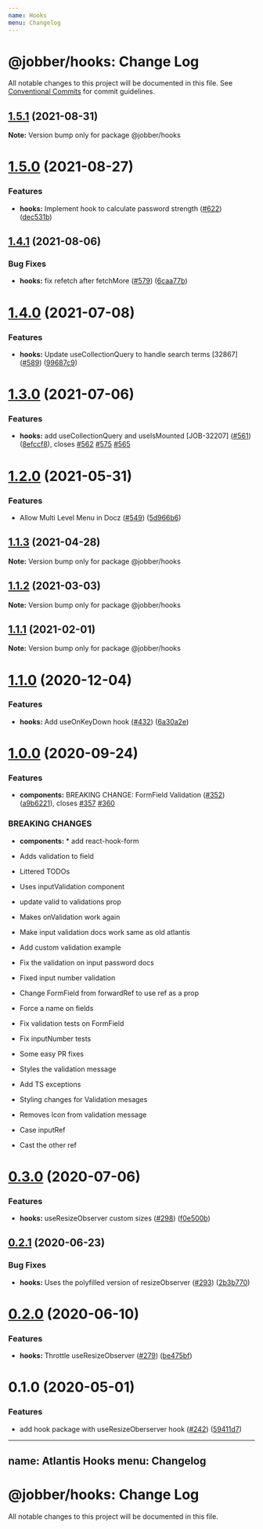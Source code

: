 ```yaml
---
name: Hooks
menu: Changelog
---
```


# @jobber/hooks: Change Log

All notable changes to this project will be documented in this file.
See [Conventional Commits](https://conventionalcommits.org) for commit guidelines.

## [1.5.1](https://github.com/GetJobber/atlantis/compare/@jobber/hooks@1.5.0...@jobber/hooks@1.5.1) (2021-08-31)

**Note:** Version bump only for package @jobber/hooks





# [1.5.0](https://github.com/GetJobber/atlantis/compare/@jobber/hooks@1.4.1...@jobber/hooks@1.5.0) (2021-08-27)


### Features

* **hooks:** Implement hook to calculate password strength  ([#622](https://github.com/GetJobber/atlantis/issues/622)) ([dec531b](https://github.com/GetJobber/atlantis/commit/dec531b36e1e12500d6fa1484b779a0d61fe1286))





## [1.4.1](https://github.com/GetJobber/atlantis/compare/@jobber/hooks@1.4.0...@jobber/hooks@1.4.1) (2021-08-06)


### Bug Fixes

* **hooks:** fix refetch after fetchMore ([#579](https://github.com/GetJobber/atlantis/issues/579)) ([6caa77b](https://github.com/GetJobber/atlantis/commit/6caa77ba0795a266c277c03b1905ad17525fd975))





# [1.4.0](https://github.com/GetJobber/atlantis/compare/@jobber/hooks@1.3.0...@jobber/hooks@1.4.0) (2021-07-08)


### Features

* **hooks:** Update useCollectionQuery to handle search terms [32867] ([#589](https://github.com/GetJobber/atlantis/issues/589)) ([99687c9](https://github.com/GetJobber/atlantis/commit/99687c9ae4cc04280e3aa38267a9de629caf5dbe))





# [1.3.0](https://github.com/GetJobber/atlantis/compare/@jobber/hooks@1.2.0...@jobber/hooks@1.3.0) (2021-07-06)


### Features

* **hooks:** add useCollectionQuery and useIsMounted [JOB-32207] ([#561](https://github.com/GetJobber/atlantis/issues/561)) ([8efccf8](https://github.com/GetJobber/atlantis/commit/8efccf8398f6e1d9278248ca4ec40327d11f9782)), closes [#562](https://github.com/GetJobber/atlantis/issues/562) [#575](https://github.com/GetJobber/atlantis/issues/575) [#565](https://github.com/GetJobber/atlantis/issues/565)





# [1.2.0](https://github.com/GetJobber/atlantis/compare/@jobber/hooks@1.1.3...@jobber/hooks@1.2.0) (2021-05-31)


### Features

* Allow Multi Level Menu in Docz ([#549](https://github.com/GetJobber/atlantis/issues/549)) ([5d966b6](https://github.com/GetJobber/atlantis/commit/5d966b6ee7b6e70f0122890a324f9b0ad4d556e7))





## [1.1.3](https://github.com/GetJobber/atlantis/compare/@jobber/hooks@1.1.2...@jobber/hooks@1.1.3) (2021-04-28)

**Note:** Version bump only for package @jobber/hooks





## [1.1.2](https://github.com/GetJobber/atlantis/compare/@jobber/hooks@1.1.1...@jobber/hooks@1.1.2) (2021-03-03)

**Note:** Version bump only for package @jobber/hooks





## [1.1.1](https://github.com/GetJobber/atlantis/compare/@jobber/hooks@1.1.0...@jobber/hooks@1.1.1) (2021-02-01)

**Note:** Version bump only for package @jobber/hooks





# [1.1.0](https://github.com/GetJobber/atlantis/compare/@jobber/hooks@1.0.0...@jobber/hooks@1.1.0) (2020-12-04)


### Features

* **hooks:** Add useOnKeyDown hook ([#432](https://github.com/GetJobber/atlantis/issues/432)) ([6a30a2e](https://github.com/GetJobber/atlantis/commit/6a30a2e8ad8ea3540eaab99597b2b5298facc575))





# [1.0.0](https://github.com/GetJobber/atlantis/compare/@jobber/hooks@0.3.0...@jobber/hooks@1.0.0) (2020-09-24)


### Features

* **components:** BREAKING CHANGE: FormField Validation ([#352](https://github.com/GetJobber/atlantis/issues/352)) ([a9b6221](https://github.com/GetJobber/atlantis/commit/a9b622197bf51b9f98f59280f06d3e34ed4c9636)), closes [#357](https://github.com/GetJobber/atlantis/issues/357) [#360](https://github.com/GetJobber/atlantis/issues/360)


### BREAKING CHANGES

* **components:** * add react-hook-form

* Adds validation to field

* Littered TODOs

* Uses inputValidation component

* update valid to validations prop

* Makes onValidation work again

* Make input validation docs work same as old atlantis

* Add custom validation example

* Fix the validation on input password docs

* Fixed input number validation

* Change FormField from forwardRef to use ref as a prop

* Force a name on fields

* Fix validation tests on FormField

* Fix inputNumber tests

* Some easy PR fixes

* Styles the validation message

* Add TS exceptions

* Styling changes for Validation mesages

* Removes Icon from validation message

* Case inputRef

* Cast the other ref





# [0.3.0](https://github.com/GetJobber/atlantis/compare/@jobber/hooks@0.2.1...@jobber/hooks@0.3.0) (2020-07-06)


### Features

* **hooks:** useResizeObserver custom sizes ([#298](https://github.com/GetJobber/atlantis/issues/298)) ([f0e500b](https://github.com/GetJobber/atlantis/commit/f0e500bcae02dd16fdf608782a84c73557386334))





## [0.2.1](https://github.com/GetJobber/atlantis/compare/@jobber/hooks@0.2.0...@jobber/hooks@0.2.1) (2020-06-23)


### Bug Fixes

* **hooks:** Uses the polyfilled version of resizeObserver ([#293](https://github.com/GetJobber/atlantis/issues/293)) ([2b3b770](https://github.com/GetJobber/atlantis/commit/2b3b77038168049714cf4d8946deff4b1328bf76))





# [0.2.0](https://github.com/GetJobber/atlantis/compare/@jobber/hooks@0.1.0...@jobber/hooks@0.2.0) (2020-06-10)


### Features

* **hooks:** Throttle useResizeObserver ([#279](https://github.com/GetJobber/atlantis/issues/279)) ([be475bf](https://github.com/GetJobber/atlantis/commit/be475bff5556424575a40ea17d2c5604c1a4e8bf))





# 0.1.0 (2020-05-01)


### Features

* add hook package with useResizeOberserver hook ([#242](https://github.com/GetJobber/atlantis/issues/242)) ([59411d7](https://github.com/GetJobber/atlantis/commit/59411d7dd34508e56dcdd4b9de9806414196959c))





---
name: Atlantis Hooks
menu: Changelog
---

# @jobber/hooks: Change Log

All notable changes to this project will be documented in this file.
